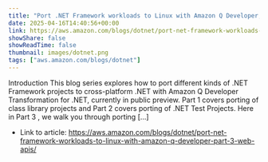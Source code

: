 ```yaml
---
title: "Port .NET Framework workloads to Linux with Amazon Q Developer, Part 3: Web APIs"
date: 2025-04-16T14:40:56+00:00
link: https://aws.amazon.com/blogs/dotnet/port-net-framework-workloads-to-linux-with-amazon-q-developer-part-3-web-apis/
showShare: false
showReadTime: false
thumbnail: images/dotnet.png
tags: ["aws.amazon.com/blogs/dotnet"]
---
```

Introduction This blog series explores how to port different kinds of .NET Framework projects to cross-platform .NET with Amazon Q Developer Transformation for .NET, currently in public preview. Part 1 covers porting of class library projects and Part 2 covers porting of .NET Test Projects. Here in Part 3 , we walk you through porting […]

- Link to article: https://aws.amazon.com/blogs/dotnet/port-net-framework-workloads-to-linux-with-amazon-q-developer-part-3-web-apis/